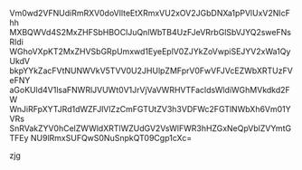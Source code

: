 Vm0wd2VFNUdiRmRXV0doVllteEtXRmxVU2xOV2JGbDNXa1pPVlUxV2NIcFhh
MXBQWVd4S2MxZHFSbHBOClJuQnlWbTB4UzFJeVRrbGlSbVJYQ2sweFNsRldi
WGhoVXpKT2MxZHVSbGRpUmxwd1EyeEplV0ZJYkZoVwpiSEJYV2xWa1QyUkdV
bkpYYkZacFVtNUNWVkV5TVV0U2JHUlpZMFprV0FwVFJVcEZWbXRTUzFVeFNY
aGoKUld4V1lsaFNWRlJVUWt0V1JrVjVaVWRHVTFacldsWldiWGhMVkdkd2FW
WnJiRFpXYTJRd1dWZFJlVlZzCmFGTUtZV3h3VDFWc2FGTlNWbXh6Vm01YVRs
SnRVakZYV0hCelZWWldXRTlWZUdGV2VsWlFWR3hHZGxNeQpVblZVYmtGTFEy
NU9lRmxSUFQwS0NuSnpkQT09Cgp1cXc=

zjg